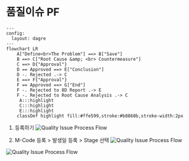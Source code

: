 # 품질이슈 PF
```
---
config:
  layout: dagre
---
flowchart LR
    A["Define<br>The Problem"] ==> B["Save"]
    B ==> C["Root Cause &amp; <br> Countermeasure"]
    C ==> D{"Approval"}
    D == Approved ==> E["Conclusion"]
    D -. Rejected .-> C
    E ==> F{"Approval"}
    F == Approved ==> G["End"]
    F -. Rejected to 8D Report .-> E
    F -. Rejected to Root Cause Analysis .-> C
     A:::highlight
     C:::highlight
     E:::highlight
    classDef highlight fill:#ffe599,stroke:#b8860b,stroke-width:2px
```
1. 등록하기
![Quality Issue Process Flow](../../_06_assets/cqms/qi_01_registration.gif)

2. M-Code 등록 > 발생일 등록 > Stage 선택
![Quality Issue Process Flow](../../_06_assets/cqms/qi_02_mcode.gif.gif)


![Quality Issue Process Flow](../../_06_assets/cqms/qi_03_return.gif.gif.gif)
